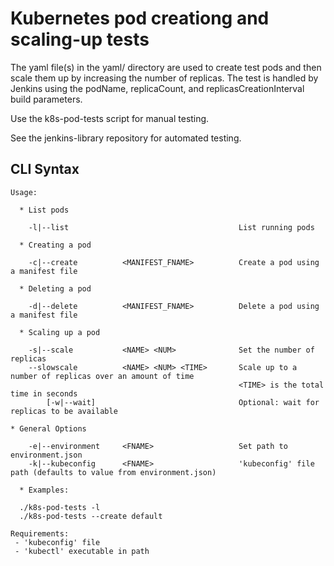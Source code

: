 # Kubernetes pod creationg and scaling-up tests

The yaml file(s) in the yaml/ directory are used to create test pods
and then scale them up by increasing the number of replicas.
The test is handled by Jenkins using the podName, replicaCount, and
replicasCreationInterval build parameters.

Use the k8s-pod-tests script for manual testing.

See the jenkins-library repository for automated testing.

## CLI Syntax

    Usage:

      * List pods

        -l|--list                                      List running pods

      * Creating a pod

        -c|--create          <MANIFEST_FNAME>          Create a pod using a manifest file

      * Deleting a pod

        -d|--delete          <MANIFEST_FNAME>          Delete a pod using a manifest file

      * Scaling up a pod

        -s|--scale           <NAME> <NUM>              Set the number of replicas
        --slowscale          <NAME> <NUM> <TIME>       Scale up to a number of replicas over an amount of time
                                                       <TIME> is the total time in seconds
            [-w|--wait]                                Optional: wait for replicas to be available

    * General Options

        -e|--environment     <FNAME>                   Set path to environment.json
        -k|--kubeconfig      <FNAME>                   'kubeconfig' file path (defaults to value from environment.json)

      * Examples:

      ./k8s-pod-tests -l
      ./k8s-pod-tests --create default

    Requirements:
     - 'kubeconfig' file
     - 'kubectl' executable in path
